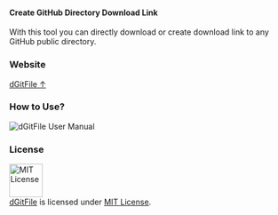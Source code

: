 #### Create GitHub Directory Download Link

With this tool you can directly download or create download link to any GitHub public directory.

### Website

[dGitFile ↑](https://samuelbetio.github.io/dGitFile)

### How to Use?

![dGitFile User Manual]()

### License
<a rel="license" href="https://opensource.org/licenses/MIT"><img alt="MIT License" src="https://cloud.githubusercontent.com/assets/5456665/18950087/fbe0681a-865f-11e6-9552-e59d038d5913.png" width="60em" height=auto/></a><br/><a href="https://github.com/samuelbetio/storyofmylife/tree/dGitFile">dGitFile</a> is licensed under <a rel="license" href="https://opensource.org/licenses/MIT">MIT License</a>.

